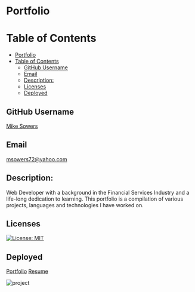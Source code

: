# Portfolio

# Table of Contents
- [Portfolio](#portfolio)
- [Table of Contents](#table-of-contents)
  - [GitHub Username](#github-username)
  - [Email](#email)
  - [Description:](#description)
  - [Licenses](#licenses)
  - [Deployed](#deployed)


## GitHub Username
[Mike Sowers](https://github.com/msowers72)

## Email
<msowers72@yahoo.com>

## Description:
Web Developer with a background in the Financial Services Industry and a life-long
dedication to learning. This portfolio is a compilation of various projects, languages and
technologies I have worked on.



 
## Licenses 
[![License: MIT](https://img.shields.io/badge/License-MIT-yellow.svg)](https://opensource.org/licenses/MIT)
<!-- ![Tux, the Linux mascot](https://img.shields.io/badge/License-MIT-green) -->
  
 ## Deployed
 [Portfolio](https://msowers72.github.io/Portfolio/)
 [Resume](https://docs.google.com/document/d/1GWyggTYIVXkvxL-7tZ3a3xcRByJKM0rZtsjx3X71f8I/edit?usp=sharing)
 
 ![project](https://user-images.githubusercontent.com/80433477/139608283-c4295edd-e038-4bb6-b8de-a51ec99b9e73.PNG)
 
 


































